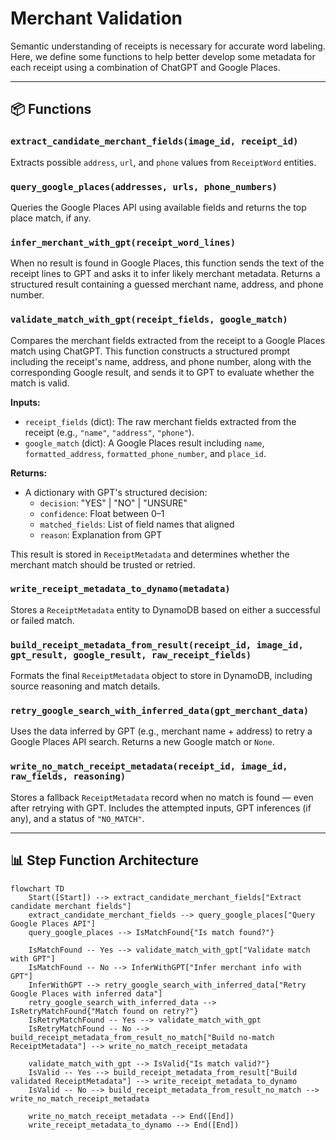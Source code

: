 # Merchant Validation

Semantic understanding of receipts is necessary for accurate word labeling. Here, we define some functions to help better develop some metadata for each receipt using a combination of ChatGPT and Google Places.

---

## 📦 Functions

### `extract_candidate_merchant_fields(image_id, receipt_id)`

Extracts possible `address`, `url`, and `phone` values from `ReceiptWord` entities.

### `query_google_places(addresses, urls, phone_numbers)`

Queries the Google Places API using available fields and returns the top place match, if any.

### `infer_merchant_with_gpt(receipt_word_lines)`

When no result is found in Google Places, this function sends the text of the receipt lines to GPT and asks it to infer likely merchant metadata. Returns a structured result containing a guessed merchant name, address, and phone number.

### `validate_match_with_gpt(receipt_fields, google_match)`

Compares the merchant fields extracted from the receipt to a Google Places match using ChatGPT. This function constructs a structured prompt including the receipt's name, address, and phone number, along with the corresponding Google result, and sends it to GPT to evaluate whether the match is valid.

**Inputs:**

- `receipt_fields` (dict): The raw merchant fields extracted from the receipt (e.g., `"name"`, `"address"`, `"phone"`).
- `google_match` (dict): A Google Places result including `name`, `formatted_address`, `formatted_phone_number`, and `place_id`.

**Returns:**

- A dictionary with GPT's structured decision:
  - `decision`: "YES" | "NO" | "UNSURE"
  - `confidence`: Float between 0–1
  - `matched_fields`: List of field names that aligned
  - `reason`: Explanation from GPT

This result is stored in `ReceiptMetadata` and determines whether the merchant match should be trusted or retried.

### `write_receipt_metadata_to_dynamo(metadata)`

Stores a `ReceiptMetadata` entity to DynamoDB based on either a successful or failed match.

### `build_receipt_metadata_from_result(receipt_id, image_id, gpt_result, google_result, raw_receipt_fields)`

Formats the final `ReceiptMetadata` object to store in DynamoDB, including source reasoning and match details.

### `retry_google_search_with_inferred_data(gpt_merchant_data)`

Uses the data inferred by GPT (e.g., merchant name + address) to retry a Google Places API search. Returns a new Google match or `None`.

### `write_no_match_receipt_metadata(receipt_id, image_id, raw_fields, reasoning)`

Stores a fallback `ReceiptMetadata` record when no match is found — even after retrying with GPT. Includes the attempted inputs, GPT inferences (if any), and a status of `"NO_MATCH"`.

---

## 📊 Step Function Architecture

```mermaid
flowchart TD
    Start([Start]) --> extract_candidate_merchant_fields["Extract candidate merchant fields"]
    extract_candidate_merchant_fields --> query_google_places["Query Google Places API"]
    query_google_places --> IsMatchFound{"Is match found?"}

    IsMatchFound -- Yes --> validate_match_with_gpt["Validate match with GPT"]
    IsMatchFound -- No --> InferWithGPT["Infer merchant info with GPT"]
    InferWithGPT --> retry_google_search_with_inferred_data["Retry Google Places with inferred data"]
    retry_google_search_with_inferred_data --> IsRetryMatchFound{"Match found on retry?"}
    IsRetryMatchFound -- Yes --> validate_match_with_gpt
    IsRetryMatchFound -- No --> build_receipt_metadata_from_result_no_match["Build no-match ReceiptMetadata"] --> write_no_match_receipt_metadata

    validate_match_with_gpt --> IsValid{"Is match valid?"}
    IsValid -- Yes --> build_receipt_metadata_from_result["Build validated ReceiptMetadata"] --> write_receipt_metadata_to_dynamo
    IsValid -- No --> build_receipt_metadata_from_result_no_match --> write_no_match_receipt_metadata

    write_no_match_receipt_metadata --> End([End])
    write_receipt_metadata_to_dynamo --> End([End])
```
